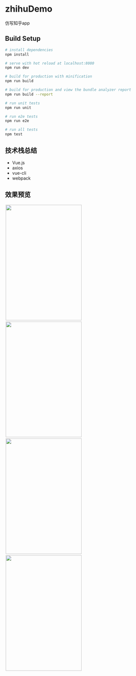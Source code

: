 # zhihuDemo
仿写知乎app

## Build Setup

``` bash
# install dependencies
npm install

# serve with hot reload at localhost:8080
npm run dev

# build for production with minification
npm run build

# build for production and view the bundle analyzer report
npm run build --report

# run unit tests
npm run unit

# run e2e tests
npm run e2e

# run all tests
npm test
```   
## 技术栈总结
* Vue.js
* axios
* vue-cli
* webpack
## 效果预览
<div style="float:left;border:solid 1px 000;margin:2px;"><img src="http://upload-images.jianshu.io/upload_images/9381131-2020b42cc26d5284.png?imageMogr2/auto-orient/strip%7CimageView2/2/w/1240"  width="250" height="380" ></div>

<div style="float:left;border:solid 1px 000;margin:2px;"><img src="http://upload-images.jianshu.io/upload_images/9381131-f614046c322a4b30.png?imageMogr2/auto-orient/strip%7CimageView2/2/w/1240" width="250" height="380" ></div>

<div style="float:left;border:solid 1px 000;margin:2px;"><img src="http://upload-images.jianshu.io/upload_images/9381131-2ecb6fd2ddf24736.png?imageMogr2/auto-orient/strip%7CimageView2/2/w/1240" width="250" height="380" ></div>

<div style="float:left;border:solid 1px 000;margin:2px;"><img src="http://upload-images.jianshu.io/upload_images/9381131-1ae68648776b3c00.png?imageMogr2/auto-orient/strip%7CimageView2/2/w/1240" width="250" height="380" ></div>

 


